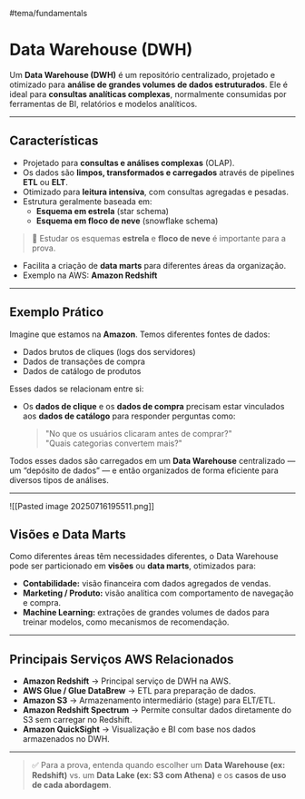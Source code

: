 #tema/fundamentals

# Data Warehouse (DWH)

Um **Data Warehouse (DWH)** é um repositório centralizado, projetado e otimizado para **análise de grandes volumes de dados estruturados**. Ele é ideal para **consultas analíticas complexas**, normalmente consumidas por ferramentas de BI, relatórios e modelos analíticos.

---

## Características

- Projetado para **consultas e análises complexas** (OLAP).
- Os dados são **limpos, transformados e carregados** através de pipelines **ETL** ou **ELT**.
- Otimizado para **leitura intensiva**, com consultas agregadas e pesadas.
- Estrutura geralmente baseada em:
  - **Esquema em estrela** (star schema)
  - **Esquema em floco de neve** (snowflake schema)

> 📌 Estudar os esquemas **estrela** e **floco de neve** é importante para a prova.

- Facilita a criação de **data marts** para diferentes áreas da organização.
- Exemplo na AWS: **Amazon Redshift**

---

## Exemplo Prático

Imagine que estamos na **Amazon**. Temos diferentes fontes de dados:

- Dados brutos de cliques (logs dos servidores)
- Dados de transações de compra
- Dados de catálogo de produtos

Esses dados se relacionam entre si:

- Os **dados de clique** e os **dados de compra** precisam estar vinculados aos **dados de catálogo** para responder perguntas como:  
  > "No que os usuários clicaram antes de comprar?"  
  > "Quais categorias convertem mais?"  

Todos esses dados são carregados em um **Data Warehouse** centralizado — um “depósito de dados” — e então organizados de forma eficiente para diversos tipos de análises.

---
![[Pasted image 20250716195511.png]]
## Visões e Data Marts

Como diferentes áreas têm necessidades diferentes, o Data Warehouse pode ser particionado em **visões** ou **data marts**, otimizados para:

- **Contabilidade:** visão financeira com dados agregados de vendas.
- **Marketing / Produto:** visão analítica com comportamento de navegação e compra.
- **Machine Learning:** extrações de grandes volumes de dados para treinar modelos, como mecanismos de recomendação.

---

## Principais Serviços AWS Relacionados

- **Amazon Redshift** → Principal serviço de DWH na AWS.
- **AWS Glue / Glue DataBrew** → ETL para preparação de dados.
- **Amazon S3** → Armazenamento intermediário (stage) para ELT/ETL.
- **Amazon Redshift Spectrum** → Permite consultar dados diretamente do S3 sem carregar no Redshift.
- **Amazon QuickSight** → Visualização e BI com base nos dados armazenados no DWH.

---

> ✅ Para a prova, entenda quando escolher um **Data Warehouse (ex: Redshift)** vs. um **Data Lake (ex: S3 com Athena)** e os **casos de uso de cada abordagem**.
